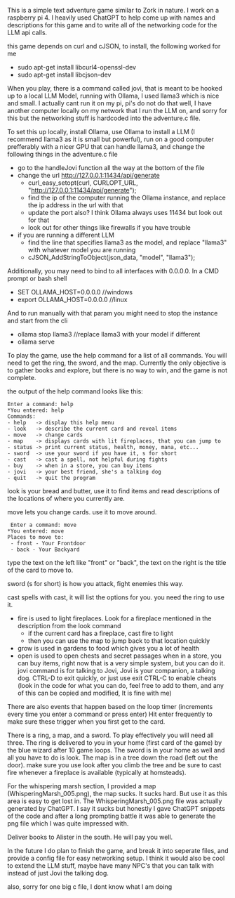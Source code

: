 This is a simple text adventure game similar to Zork in nature.
I work on a raspberry pi 4.
I heavily used ChatGPT to help come up with names and descriptions for this game and to write all of the networking code for the LLM api calls.

this game depends on curl and cJSON, to install, the following worked for me
 - sudo apt-get install libcurl4-openssl-dev
 - sudo apt-get install libcjson-dev

When you play, there is a command called jovi, that is meant to be hooked up to a local LLM Model,
running with Ollama, I used llama3 which is nice and small. I actually cant run it on my pi,
pi's do not do that well, I have another computer locally on my network that I run the LLM on,
and sorry for this but the networking stuff is hardcoded into the adventure.c file.

To set this up locally, install Ollama, use Ollama to install a LLM (I recommend llama3 as it is small but powerful), 
run on a good computer prefferably with a nicer GPU that can handle llama3,
and change the following things in the adventure.c file
 - go to the handleJovi function all the way at the bottom of the file
 - change the url http://127.0.0.1:11434/api/generate
   - curl_easy_setopt(curl, CURLOPT_URL, "http://127.0.0.1:11434/api/generate");
   - find the ip of the computer running the Ollama instance, and replace the ip address in the url with that
   - update the port also? I think Ollama always uses 11434 but look out for that
   - look out for other things like firewalls if you have trouble
 - if you are running a different LLM
   - find the line that specifies llama3 as the model, and replace "llama3" with whatever model you are running
   - cJSON_AddStringToObject(json_data, "model", "llama3");

Additionally, you may need to bind to all interfaces with 0.0.0.0.
In a CMD prompt or bash shell
 - SET OLLAMA_HOST=0.0.0.0 //windows
 - export OLLAMA_HOST=0.0.0.0 //linux

And to run manually with that param you might need to stop the instance and start from the cli
 - ollama stop llama3 //replace llama3 with your model if different
 - ollama serve

To play the game, use the help command for a list of all commands.
You will need to get the ring, the sword, and the map.
Currently the only objective is to gather books and explore, but there is no way to win,
and the game is not complete.

the output of the help command looks like this:

  ```
  Enter a command: help
  *You entered: help
  Commands:
  - help   -> display this help menu
  - look   -> describe the current card and reveal items
  - move   -> change cards
  - map    -> displays cards with lit fireplaces, that you can jump to
  - status -> print current status, health, money, mana, etc...
  - sword  -> use your sword if you have it, s for short
  - cast   -> cast a spell, not helpful during fights
  - buy    -> when in a store, you can buy items
  - jovi   -> your best friend, she's a talking dog
  - quit   -> quit the program
  ```

 look is your bread and butter, use it to find items and read descriptions of the locations of where you currently are.
 
 move lets you change cards. use it to move around.
```
 Enter a command: move
*You entered: move
Places to move to: 
 - front - Your Frontdoor
 - back - Your Backyard
```
 type the text on the left like "front" or "back", the text on the right is the title of the card to move to.
 
 sword (s for short) is how you attack, fight enemies this way.
 
 cast spells with cast, it will list the options for you. you need the ring to use it.
  - fire is used to light fireplaces. Look for a fireplace mentioned in the description from the look command
    - if the current card has a fireplace, cast fire to light
    - then you can use the map to jump back to that location quickly
  - grow is used in gardens to food which gives you a lot of health
  - open is used to open chests and secret passages
 when in a store, you can buy items, right now that is a very simple system, but you can do it.
 jovi command is for talking to Jovi, Jovi is your companion, a talking dog.
 CTRL-D to exit quickly, or just use exit
 CTRL-C to enable cheats (look in the code for what you can do, feel free to add to them, and any of this can be copied and modified, It is fine with me)

There are also events that happen based on the loop timer (increments every time you enter a command or press enter)
Hit enter frequently to make sure these trigger when you first get to the card.

There is a ring, a map, and a sword. To play effectively you will need all three. The ring is delivered to you in your home (first card of the game) by the blue wizard after 10 game loops. The sword is in your home as well and all you have to do is look. The map is in a tree down the road (left out the door). make sure you use look after you climb the tree and be sure to cast fire whenever a fireplace is available (typically at homsteads).

For the whispering marsh section, I provided a map (WhisperingMarsh_005.png), the map sucks. 
It sucks hard. But use it as this area is easy to get lost in.
The WhisperingMarsh_005.png file was actually generated by ChatGPT. I say it sucks but honestly I gave ChatGPT snippets of the code
and after a long prompting battle it was able to generate the png file which I was quite impressed with.

Deliver books to Alister in the south. He will pay you well.

In the future I do plan to finish the game, and break it into seperate files, and provide a config file for easy networking setup.
I think it would also be cool to extend the LLM stuff, maybe have many NPC's that you can talk with instead of just Jovi the talking dog.

also, sorry for one big c file, I dont know what I am doing
